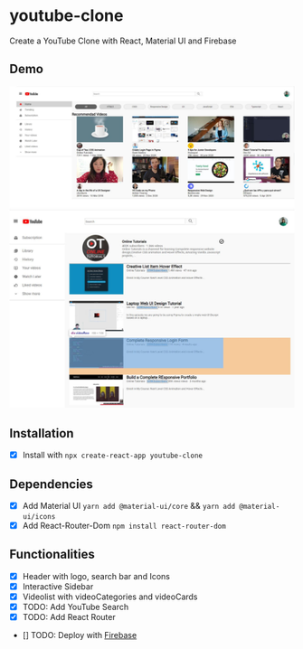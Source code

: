 # youtube-clone
Create a YouTube Clone with React, Material UI and Firebase

## Demo
![YouTube-Clone](https://github.com/dianavile/youtube-clone/blob/main/Youtube.JPG)
![SearchPage](https://github.com/dianavile/youtube-clone/blob/main/SearchPage.JPG)

## Installation
- [X] Install with ```npx create-react-app youtube-clone```

## Dependencies 
- [X] Add Material UI ```yarn add @material-ui/core``` && ```yarn add @material-ui/icons```
- [X] Add React-Router-Dom ```npm install react-router-dom```

## Functionalities 
- [X] Header with logo, search bar and Icons
- [X] Interactive Sidebar
- [X] Videolist with videoCategories and videoCards
- [X] TODO: Add  YouTube Search
- [X] TODO: Add  React Router
- [] TODO: Deploy with [Firebase](https://firebase.google.com/)



